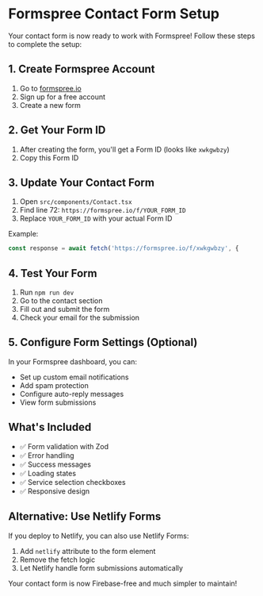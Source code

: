 # Formspree Contact Form Setup

Your contact form is now ready to work with Formspree! Follow these steps to complete the setup:

## 1. Create Formspree Account
1. Go to [formspree.io](https://formspree.io)
2. Sign up for a free account
3. Create a new form

## 2. Get Your Form ID
1. After creating the form, you'll get a Form ID (looks like `xwkgwbzy`)
2. Copy this Form ID

## 3. Update Your Contact Form
1. Open `src/components/Contact.tsx`
2. Find line 72: `https://formspree.io/f/YOUR_FORM_ID`
3. Replace `YOUR_FORM_ID` with your actual Form ID

Example:
```typescript
const response = await fetch('https://formspree.io/f/xwkgwbzy', {
```

## 4. Test Your Form
1. Run `npm run dev`
2. Go to the contact section
3. Fill out and submit the form
4. Check your email for the submission

## 5. Configure Form Settings (Optional)
In your Formspree dashboard, you can:
- Set up custom email notifications
- Add spam protection
- Configure auto-reply messages
- View form submissions

## What's Included
- ✅ Form validation with Zod
- ✅ Error handling
- ✅ Success messages
- ✅ Loading states
- ✅ Service selection checkboxes
- ✅ Responsive design

## Alternative: Use Netlify Forms
If you deploy to Netlify, you can also use Netlify Forms:
1. Add `netlify` attribute to the form element
2. Remove the fetch logic
3. Let Netlify handle form submissions automatically

Your contact form is now Firebase-free and much simpler to maintain!